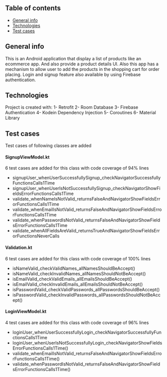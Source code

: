 ## Table of contents
* [General info](#General-info)
* [Technologies](#Technologies)
* [Test cases](#Test-cases)

## General info
This is an Android application that display a list of products like an ecommerce app. And also provide a product details UI.
Also this app has a mechanism to allow user to add the products in the shopping cart for order placing.
Login and signup feature also available by using Firebase authentication.

## Technologies
Project is created with:
1- Retrofit
2- Room Database
3- Firebase Authentication
4- Kodein Dependency Injection
5- Coroutines
6- Material Library

## Test cases
Test cases of following classes are added
#### SignupViewModel.kt
 6 test cases are added for this class with code coverage of 94% lines
* signupUser_whenUserSuccessfullySignup_checkNavigatorSuccessfullyFunctionsCalls1Time
* signupUser_whenUserIsNotSuccessfullySignup_checkNavigatorShowFieldsErrorFunctionsCalls1Time
* validate_whenNameIsNotValid_returnsFalseAndNavigatorShowFieldsErrorFunctionsCalls1Time
* validate_whenEmailIsNotValid_returnsFalseAndNavigatorShowFieldsErrorFunctionsCalls1Time
* validate_whenPasswordIsNotValid_returnsFalseAndNavigatorShowFieldsErrorFunctionsCalls1Time
* validate_whenAllFieldsAreValid_returnsTrueAndNavigatorShowFieldsErrorFunctionsNeverCalls

#### Validation.kt
 6 test cases are added for this class with code coverage of 100% lines
* isNameValid_checkValidNames_allNamesShouldBeAccept()
* isNameValid_checkInvalidNames_allNamesShouldNotBeAccept()
* isEmailValid_checkValidEmails_allEmailsShouldBeAccept()
* isEmailValid_checkInvalidEmails_allEmailsShouldNotBeAccept()
* isPasswordValid_checkValidPasswords_allPasswordsShouldBeAccept()
* isPasswordValid_checkInvalidPasswords_allPasswordsShouldNotBeAccept()

#### LoginViewModel.kt
 4 test cases are added for this class with code coverage of 96% lines
* loginUser_whenUserSuccessfullyLogin_checkNavigatorSuccessfullyFunctionsCalls1Time
* loginUser_whenUserIsNotSuccessfullyLogin_checkNavigatorShowFieldsErrorFunctionsCalls1Time()
* validate_whenEmailIsNotValid_returnsFalseAndNavigatorShowFieldsErrorFunctionsCalls1Time()
* validate_whenPasswordIsNotValid_returnsFalseAndNavigatorShowFieldsErrorFunctionsCalls1Time()


